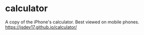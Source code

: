 # calculator
A copy of the iPhone's calculator. Best viewed on mobile phones.
https://jsdev17.github.io/calculator/